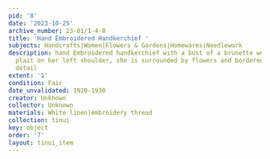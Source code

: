 ```yaml
---
pid: '8'
date: '2023-10-25'
archive_number: 23-01/1-4-8
title: 'Hand Embroidered Handkerchief '
subjects: Handcrafts|Women|Flowers & Gardens|Homewares|Needlework
description: hand Embroidered handkerchief with a bust of a brunette woman with a
  plait on her left shoulder, she is surrounded by flowers and bordered by a eyelet
  detail
extent: '1'
condition: Fair
date_unvalidated: 1920-1930
creator: Unknown
collector: Unknown
materials: White linen|embroidery thread
collection: tinui
key: object
order: '7'
layout: tinui_item
---
```

